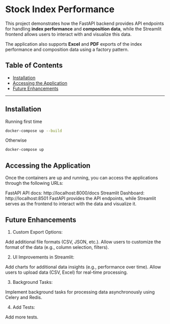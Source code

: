 # Stock Index Performance

This project demonstrates how the FastAPI backend provides API endpoints for handling **index performance** and **composition data**, while the Streamlit frontend allows users to interact with and visualize this data.

The application also supports **Excel** and **PDF** exports of the index performance and composition data using a factory pattern.

## Table of Contents
- [Installation](#installation)
- [Accessing the Application](#accessing-the-application)
- [Future Enhancements](#future-enhancements)

---

## Installation
Running first time
```bash
docker-compose up --build
```
Otherwise
```bash
docker-compose up
```

## Accessing the Application

Once the containers are up and running, you can access the applications through the following URLs:

FastAPI API docs: http://localhost:8000/docs
Streamlit Dashboard: http://localhost:8501
FastAPI provides the API endpoints, while Streamlit serves as the frontend to interact with the data and visualize it.

## Future Enhancements

1. Custom Export Options:

Add additional file formats (CSV, JSON, etc.).
Allow users to customize the format of the data (e.g., column selection, filters).

2. UI Improvements in Streamlit:

Add charts for additional data insights (e.g., performance over time).
Allow users to upload data (CSV, Excel) for real-time processing.

3. Background Tasks:

Implement background tasks for processing data asynchronously using Celery and Redis.

4. Add Tests:

Add more tests.

